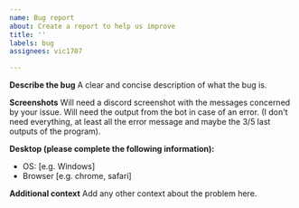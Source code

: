 ```yaml
---
name: Bug report
about: Create a report to help us improve
title: ''
labels: bug
assignees: vic1707

---
```


**Describe the bug**
A clear and concise description of what the bug is.

**Screenshots**
Will need a discord screenshot with the messages concerned by your issue.
Will need the output from the bot in case of an error. (I don't need everything, at least all the error message and maybe the 3/5 last outputs of the program).

**Desktop (please complete the following information):**
 - OS: [e.g. Windows]
 - Browser [e.g. chrome, safari]

**Additional context**
Add any other context about the problem here.
